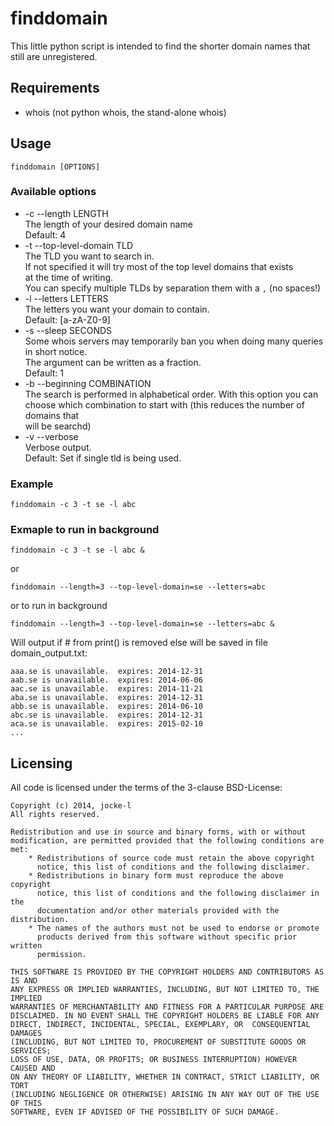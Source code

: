 finddomain
======

This little python script is intended to find the shorter domain names
that still are unregistered.

## Requirements

  * whois (not python whois, the stand-alone whois)

## Usage

    finddomain [OPTIONS]

### Available options
  * -c --length LENGTH  
     The length of your desired domain name  
     Default: 4
  * -t --top-level-domain TLD  
    The TLD you want to search in.  
    If not specified it will try most of the top level domains that exists  
    at the time of writing.  
    You can specify multiple TLDs by separation them with a `,` (no spaces!)
  * -l --letters LETTERS  
    The letters you want your domain to contain.  
    Default: [a-zA-Z0-9]
  * -s --sleep SECONDS  
    Some whois servers may temporarily ban you when doing many queries in short notice.  
    The argument can be written as a fraction.  
    Default: 1
  * -b --beginning COMBINATION  
    The search is performed in alphabetical order. With this option you can  
    choose which combination to start with (this reduces the number of domains that  
    will be searchd)
  * -v --verbose  
    Verbose output.  
    Default: Set if single tld is being used.

### Example
    finddomain -c 3 -t se -l abc
### Exmaple to run in background
    finddomain -c 3 -t se -l abc &

or

    finddomain --length=3 --top-level-domain=se --letters=abc
    
or to run in background

    finddomain --length=3 --top-level-domain=se --letters=abc &

Will output if # from print() is removed else will be saved in file domain_output.txt:  

    aaa.se is unavailable.  expires: 2014-12-31
    aab.se is unavailable.  expires: 2014-06-06
    aac.se is unavailable.  expires: 2014-11-21
    aba.se is unavailable.  expires: 2014-12-31
    abb.se is unavailable.  expires: 2014-06-10
    abc.se is unavailable.  expires: 2014-12-31
    aca.se is unavailable.  expires: 2015-02-10
    ...

## Licensing

All code is licensed under the terms of the 3-clause BSD-License:

    Copyright (c) 2014, jocke-l
    All rights reserved.

    Redistribution and use in source and binary forms, with or without
    modification, are permitted provided that the following conditions are met:
        * Redistributions of source code must retain the above copyright
          notice, this list of conditions and the following disclaimer.
        * Redistributions in binary form must reproduce the above copyright
          notice, this list of conditions and the following disclaimer in the
          documentation and/or other materials provided with the distribution.
        * The names of the authors must not be used to endorse or promote
          products derived from this software without specific prior written
          permission.
      
    THIS SOFTWARE IS PROVIDED BY THE COPYRIGHT HOLDERS AND CONTRIBUTORS AS IS AND
    ANY EXPRESS OR IMPLIED WARRANTIES, INCLUDING, BUT NOT LIMITED TO, THE IMPLIED
    WARRANTIES OF MERCHANTABILITY AND FITNESS FOR A PARTICULAR PURPOSE ARE
    DISCLAIMED. IN NO EVENT SHALL THE COPYRIGHT HOLDERS BE LIABLE FOR ANY
    DIRECT, INDIRECT, INCIDENTAL, SPECIAL, EXEMPLARY, OR  CONSEQUENTIAL DAMAGES
    (INCLUDING, BUT NOT LIMITED TO, PROCUREMENT OF SUBSTITUTE GOODS OR SERVICES;
    LOSS OF USE, DATA, OR PROFITS; OR BUSINESS INTERRUPTION) HOWEVER CAUSED AND
    ON ANY THEORY OF LIABILITY, WHETHER IN CONTRACT, STRICT LIABILITY, OR TORT
    (INCLUDING NEGLIGENCE OR OTHERWISE) ARISING IN ANY WAY OUT OF THE USE OF THIS
    SOFTWARE, EVEN IF ADVISED OF THE POSSIBILITY OF SUCH DAMAGE.
